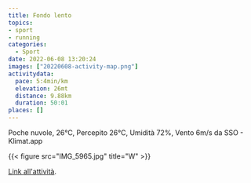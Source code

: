 ```yaml
---
title: Fondo lento
topics:
- sport
- running
categories: 
  - Sport
date: 2022-06-08 13:20:24
images: ["20220608-activity-map.png"]
activitydata:
  pace: 5:4min/km
  elevation: 26mt
  distance: 9.88km
  duration: 50:01
places: []
---
```


Poche nuvole, 26°C, Percepito 26°C, Umidità 72%, Vento 6m/s da SSO - Klimat.app

{{< figure src="IMG_5965.jpg" title="W" >}}

<!--more-->


<!-- {{< figure src="20220608-activity-map.png" title="map" >}} -->


<!-- {% strava id:7274790122 embedId:80ddb316e5168e75e57f14c7026294b5d23a82ab %} -->

[Link all'attività](https://strava.com/activities/7274790122).
